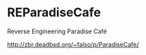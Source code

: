 REParadiseCafe
==============

Reverse Engineering Paradise Café

http://zbr.deadbsd.org/~falso/p/ParadiseCafe/
